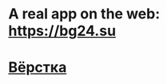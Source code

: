 # A real app on the web: https://bg24.su
# [Вёрстка](https://markgraaf-van-lottum.github.io/Bank-Guarantees)
